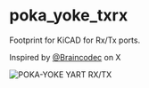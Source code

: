 # poka_yoke_txrx
Footprint for KiCAD for Rx/Tx ports.

Inspired by [@Braincodec](https://twitter.com/braincodec/status/914080981858050048) on X 

![POKA-YOKE YART RX/TX](https://pbs.twimg.com/media/DK93zsWWkAIjwF0?format=jpg&name=900x900)

